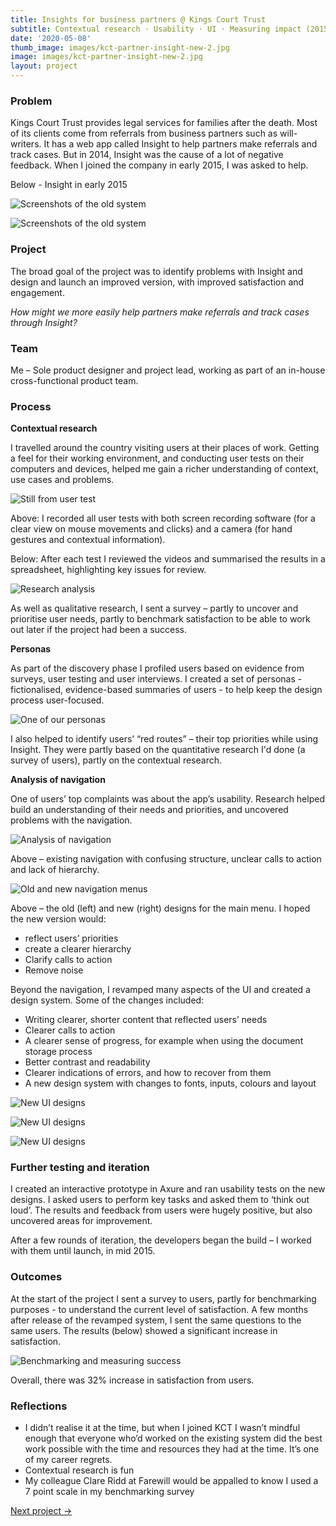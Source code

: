 ```yaml
---
title: Insights for business partners @ Kings Court Trust
subtitle: Contextual research · Usability · UI · Measuring impact (2015)
date: '2020-05-08'
thumb_image: images/kct-partner-insight-new-2.jpg 
image: images/kct-partner-insight-new-2.jpg 
layout: project
---
```


### Problem

Kings Court Trust provides legal services for families after the death. Most of its clients come from referrals from business partners such as will-writers. It has a web app called Insight to help partners make referrals and track cases. But in 2014, Insight was the cause of a lot of negative feedback. When I joined the company in early 2015, I was asked to help.

Below - Insight in early 2015

![Screenshots of the old system](/images/kct-partner-insight-old-1.png "Screenshots of the old system")

![Screenshots of the old system](/images/kct-partner-insight-old-2.png "Screenshots of the old system")

### Project
The broad goal of the project was to identify problems with Insight and design and launch an improved version, with improved satisfaction and engagement.

*How might we more easily help partners make referrals and track cases through Insight?*


### Team

Me – Sole product designer and project lead, working as part of an in-house cross-functional product team.

### Process

**Contextual research**

I travelled around the country visiting users at their places of work. Getting a feel for their working environment, and conducting user tests on their computers and devices, helped me gain a richer understanding of context, use cases and problems.

![Still from user test](/images/kct-partner-insight-user-test.jpg "Still from user test")

Above: I recorded all user tests with both screen recording software (for a clear view on mouse movements and clicks) and a camera (for hand gestures and contextual information).

Below: After each test I reviewed the videos and summarised the results in a spreadsheet, highlighting key issues for review.

![Research analysis](/images/kct-partner-insight-analysis.jpg "Research analysis")

As well as qualitative research, I sent a survey – partly to uncover and prioritise user needs, partly to benchmark satisfaction to be able to work out later if the project had been a success.

**Personas**

As part of the discovery phase I profiled users based on evidence from surveys, user testing and user interviews. I created a set of personas - fictionalised, evidence-based summaries of users - to help keep the design process user-focused.

![One of our personas](/images/kct-partner-insight-persona.png "One of our personas")

I also helped to identify users’ “red routes” – their top priorities while using Insight. They were partly based on the quantitative research I'd done (a survey of users), partly on the contextual research.

**Analysis of navigation**

One of users’ top complaints was about the app’s usability. Research helped build an understanding of their needs and priorities, and uncovered problems with the navigation. 

![Analysis of navigation](/images/kct-partner-insight-navigation-analysis.jpg "Analysis of navigation")

Above – existing navigation with confusing structure, unclear calls to action and lack of hierarchy.

![Old and new navigation menus](/images/kct-partner-insight-old-and-new-menus.png "The old and new navigation menus")

Above – the old (left) and new (right) designs for the main menu. I hoped the new version would: 

- reflect users’ priorities
- create a clearer hierarchy
- Clarify calls to action 
- Remove noise

Beyond the navigation, I revamped many aspects of the UI and created a design system. Some of the changes included:

- Writing clearer, shorter content that reflected users’ needs
- Clearer calls to action
- A clearer sense of progress, for example when using the document storage process
- Better contrast and readability
- Clearer indications of errors, and how to recover from them
- A new design system with changes to fonts, inputs, colours and layout

![New UI designs](/images/kct-partner-insight-new-1.jpg "New UI designs")

![New UI designs](/images/kct-partner-insight-new-2.jpg "New UI designs")

![New UI designs](/images/kct-partner-insight-new-3.jpg "New UI designs")

### Further testing and iteration

I created an interactive prototype in Axure and ran usability tests on the new designs. I asked users to perform key tasks and asked them to ‘think out loud’. The results and feedback from users were hugely positive, but also uncovered areas for improvement. 

After a few rounds of iteration, the developers began the build – I worked with them until launch, in mid 2015. 

### Outcomes

At the start of the project I sent a survey to users, partly for benchmarking purposes - to understand the current level of satisfaction. A few months after release of the revamped system, I sent the same questions to the same users. The results (below) showed a significant increase in satisfaction.

![Benchmarking and measuring success](/images/kct-partner-insight-benchmarking.jpg "Benchmarking and measuring success")

Overall, there was 32% increase in satisfaction from users.

### Reflections
- I didn’t realise it at the time, but when I joined KCT I wasn’t mindful enough that everyone who’d worked on the existing system did the best work possible with the time and resources they had at the time. It’s one of my career regrets.
- Contextual research is fun
- My colleague Clare Ridd at Farewill would be appalled to know I used a 7 point scale in my benchmarking survey

[Next project →](/portfolio/internal-case-management-kct)